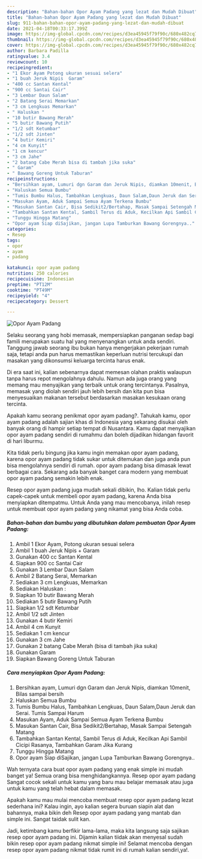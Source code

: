 ```yaml
---
description: "Bahan-bahan Opor Ayam Padang yang lezat dan Mudah Dibuat"
title: "Bahan-bahan Opor Ayam Padang yang lezat dan Mudah Dibuat"
slug: 911-bahan-bahan-opor-ayam-padang-yang-lezat-dan-mudah-dibuat
date: 2021-04-18T00:33:17.399Z
image: https://img-global.cpcdn.com/recipes/d3ea45945f79f90c/680x482cq70/opor-ayam-padang-foto-resep-utama.jpg
thumbnail: https://img-global.cpcdn.com/recipes/d3ea45945f79f90c/680x482cq70/opor-ayam-padang-foto-resep-utama.jpg
cover: https://img-global.cpcdn.com/recipes/d3ea45945f79f90c/680x482cq70/opor-ayam-padang-foto-resep-utama.jpg
author: Barbara Padilla
ratingvalue: 3.4
reviewcount: 10
recipeingredient:
- "1 Ekor Ayam Potong ukuran sesuai selera"
- "1 buah Jeruk Nipis  Garam"
- "400 cc Santan Kental"
- "900 cc Santai Cair"
- "3 Lembar Daun Salam"
- "2 Batang Serai Memarkan"
- "3 cm Lengkuas Memarkan"
- " Haluskan "
- "10 butir Bawang Merah"
- "5 butir Bawang Putih"
- "1/2 sdt Ketumbar"
- "1/2 sdt Jinten"
- "4 butir Kemiri"
- "4 cm Kunyit"
- "1 cm kencur"
- "3 cm Jahe"
- "2 batang Cabe Merah bisa di tambah jika suka"
- " Garam"
- " Bawang Goreng Untuk Taburan"
recipeinstructions:
- "Bersihkan ayam, Lumuri dgn Garam dan Jeruk Nipis, diamkan 10menit, Bilas sampai bersih"
- "Haluskan Semua Bumbu"
- "Tumis Bumbu Halus, Tambahkan Lengkuas, Daun Salam,Daun Jeruk dan Serai. Tumis Sampai Harum"
- "Masukan Ayam, Aduk Sampai Semua Ayam Terkena Bumbu"
- "Masukan Santan Cair, Bisa Sedikit2/Bertahap, Masak Sampai Setengah Matang"
- "Tambahkan Santan Kental, Sambil Terus di Aduk, Kecilkan Api Sambil Cicipi Rasanya, Tambahkan Garam Jika Kurang"
- "Tunggu Hingga Matang"
- "Opor ayam Siap diSajikan, jangan Lupa Tamburkan Bawang Gorengnya.."
categories:
- Resep
tags:
- opor
- ayam
- padang

katakunci: opor ayam padang 
nutrition: 250 calories
recipecuisine: Indonesian
preptime: "PT12M"
cooktime: "PT49M"
recipeyield: "4"
recipecategory: Dessert

---
```



![Opor Ayam Padang](https://img-global.cpcdn.com/recipes/d3ea45945f79f90c/680x482cq70/opor-ayam-padang-foto-resep-utama.jpg)

Selaku seorang yang hobi memasak, mempersiapkan panganan sedap bagi famili merupakan suatu hal yang menyenangkan untuk anda sendiri. Tanggung jawab seorang ibu bukan hanya mengerjakan pekerjaan rumah saja, tetapi anda pun harus memastikan keperluan nutrisi tercukupi dan masakan yang dikonsumsi keluarga tercinta harus enak.

Di era  saat ini, kalian sebenarnya dapat memesan olahan praktis walaupun tanpa harus repot mengolahnya dahulu. Namun ada juga orang yang memang mau menyajikan yang terbaik untuk orang tercintanya. Pasalnya, memasak yang diolah sendiri jauh lebih bersih dan kita pun bisa menyesuaikan makanan tersebut berdasarkan masakan kesukaan orang tercinta. 



Apakah kamu seorang penikmat opor ayam padang?. Tahukah kamu, opor ayam padang adalah sajian khas di Indonesia yang sekarang disukai oleh banyak orang di hampir setiap tempat di Nusantara. Kamu dapat menyajikan opor ayam padang sendiri di rumahmu dan boleh dijadikan hidangan favorit di hari liburmu.

Kita tidak perlu bingung jika kamu ingin memakan opor ayam padang, karena opor ayam padang tidak sukar untuk ditemukan dan juga anda pun bisa mengolahnya sendiri di rumah. opor ayam padang bisa dimasak lewat berbagai cara. Sekarang ada banyak banget cara modern yang membuat opor ayam padang semakin lebih enak.

Resep opor ayam padang juga mudah sekali dibikin, lho. Kalian tidak perlu capek-capek untuk membeli opor ayam padang, karena Anda bisa menyiapkan ditempatmu. Untuk Anda yang mau mencobanya, inilah resep untuk membuat opor ayam padang yang nikamat yang bisa Anda coba.

<!--inarticleads1-->

##### Bahan-bahan dan bumbu yang dibutuhkan dalam pembuatan Opor Ayam Padang:

1. Ambil 1 Ekor Ayam, Potong ukuran sesuai selera
1. Ambil 1 buah Jeruk Nipis + Garam
1. Gunakan 400 cc Santan Kental
1. Siapkan 900 cc Santai Cair
1. Gunakan 3 Lembar Daun Salam
1. Ambil 2 Batang Serai, Memarkan
1. Sediakan 3 cm Lengkuas, Memarkan
1. Sediakan  Haluskan :
1. Siapkan 10 butir Bawang Merah
1. Sediakan 5 butir Bawang Putih
1. Siapkan 1/2 sdt Ketumbar
1. Ambil 1/2 sdt Jinten
1. Gunakan 4 butir Kemiri
1. Ambil 4 cm Kunyit
1. Sediakan 1 cm kencur
1. Gunakan 3 cm Jahe
1. Gunakan 2 batang Cabe Merah (bisa di tambah jika suka)
1. Gunakan  Garam
1. Siapkan  Bawang Goreng Untuk Taburan




<!--inarticleads2-->

##### Cara menyiapkan Opor Ayam Padang:

1. Bersihkan ayam, Lumuri dgn Garam dan Jeruk Nipis, diamkan 10menit, Bilas sampai bersih
1. Haluskan Semua Bumbu
1. Tumis Bumbu Halus, Tambahkan Lengkuas, Daun Salam,Daun Jeruk dan Serai. Tumis Sampai Harum
1. Masukan Ayam, Aduk Sampai Semua Ayam Terkena Bumbu
1. Masukan Santan Cair, Bisa Sedikit2/Bertahap, Masak Sampai Setengah Matang
1. Tambahkan Santan Kental, Sambil Terus di Aduk, Kecilkan Api Sambil Cicipi Rasanya, Tambahkan Garam Jika Kurang
1. Tunggu Hingga Matang
1. Opor ayam Siap diSajikan, jangan Lupa Tamburkan Bawang Gorengnya..




Wah ternyata cara buat opor ayam padang yang enak simple ini mudah banget ya! Semua orang bisa menghidangkannya. Resep opor ayam padang Sangat cocok sekali untuk kamu yang baru mau belajar memasak atau juga untuk kamu yang telah hebat dalam memasak.

Apakah kamu mau mulai mencoba membuat resep opor ayam padang lezat sederhana ini? Kalau ingin, ayo kalian segera buruan siapin alat dan bahannya, maka bikin deh Resep opor ayam padang yang mantab dan simple ini. Sangat taidak sulit kan. 

Jadi, ketimbang kamu berfikir lama-lama, maka kita langsung saja sajikan resep opor ayam padang ini. Dijamin kalian tiidak akan menyesal sudah bikin resep opor ayam padang nikmat simple ini! Selamat mencoba dengan resep opor ayam padang nikmat tidak rumit ini di rumah kalian sendiri,ya!.

